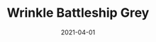 ---
description: "Pattern%3A%20Wrinkle%20%7C%20Color%3A%20Battleship%20Grey%20%7C%20Width%3A%2054%u201D%20%7C%20Content%3A%20100%25%20Polyester%20%7C%20Abrasion%3A%2080%2C000%20Double%20Rubs%20-%20Wyzenbeek%20Method%20%7C%20Repeat%3A%20N/A%20%7C%20Finish%3A%20Endurepel%20soil%20and%20stain%20finish%20available%20for%2025%20yard%20minimum%20%7C%20Flammability%3A%20NFPA%20260%2C%20UFAC%20Class%201%2C%20CAL%20117%20%7C%20Applications%3A%20Contract%20/%20Hospitality%2C%20Residential%20%7C%20"
tags: 
  - "Lark Fontaine"
  - "Wrinkle"
  - "Textiles"
image_primary: "img/Wrinkle_Battleship_Grey_large.jpg"
href: "https://www.larkfontaine.com/collections/textiles/products/copy-of-wrinkle-denim-blue"
designer: "Lark Fontaine"
title: "Wrinkle Battleship Grey"
category: "Textiles"
subtitle: ""
manufacturer: "Lark Fontaine"
slug: "/manufacturers/lark-fontaine/textiles/lark-fontaine-wrinkle-battleship-grey"
date: "2021-04-01"
---